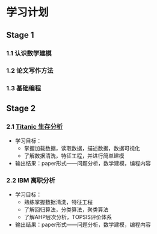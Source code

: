 # 学习计划
## Stage 1
### 1.1 认识数学建模
### 1.2 论文写作方法
### 1.3 基础编程

## Stage 2
### 2.1 [Titanic 生存分析]([https://markdown.com.cn](https://colab.research.google.com/drive/15dAzTSmgydGTO27A8FdLX7W7VY4YVU3q#scrollTo=etFhnWkry-Oe))
- 学习目标：
  - 掌握加载数据，读取数据，描述数据，数据可视化
  - 了解数据清洗，特征工程，并进行简单建模
- 输出结果：paper形式——问题分析，数学建模，编程内容
### 2.2 IBM 离职分析
- 学习目标：
  - 熟练掌握数据清洗，特征工程
  - 了解回归算法，分类算法，聚类算法
  - 了解AHP层次分析，TOPSIS评价体系
- 输出结果：paper形式——问题分析，数学建模，编程内容
